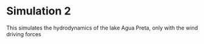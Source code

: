 # Simulation 2
This simulates the hydrodynamics of the lake Agua Preta, only with the wind driving forces
